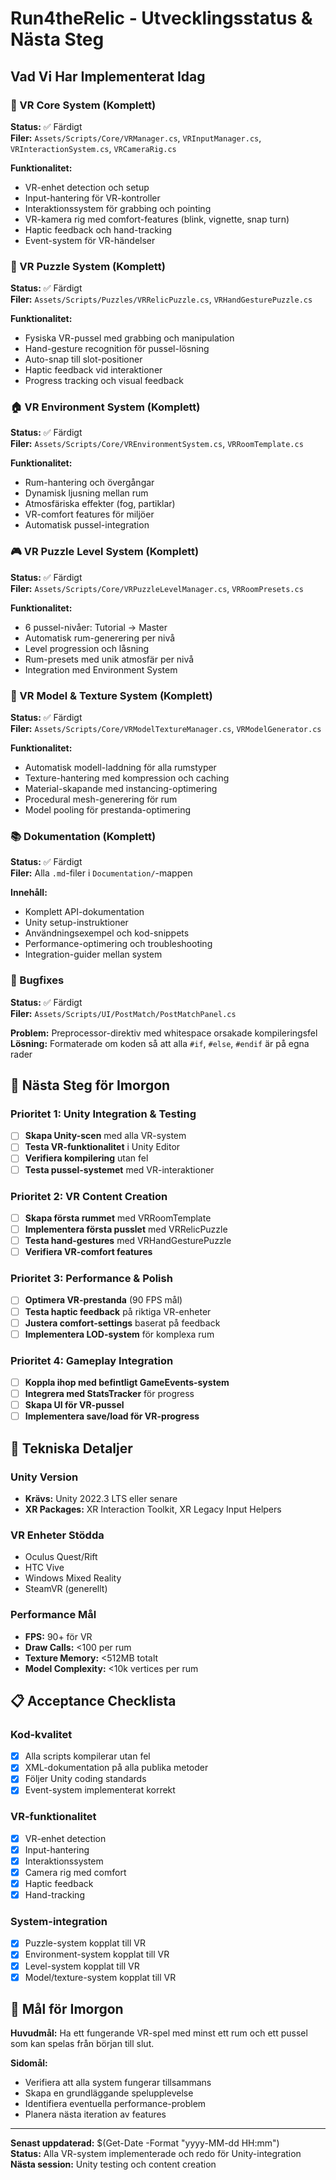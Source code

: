 # Run4theRelic - Utvecklingsstatus & Nästa Steg

## Vad Vi Har Implementerat Idag

### 🎯 VR Core System (Komplett)
**Status:** ✅ Färdigt  
**Filer:** `Assets/Scripts/Core/VRManager.cs`, `VRInputManager.cs`, `VRInteractionSystem.cs`, `VRCameraRig.cs`

**Funktionalitet:**
- VR-enhet detection och setup
- Input-hantering för VR-kontroller
- Interaktionssystem för grabbing och pointing
- VR-kamera rig med comfort-features (blink, vignette, snap turn)
- Haptic feedback och hand-tracking
- Event-system för VR-händelser

### 🧩 VR Puzzle System (Komplett)
**Status:** ✅ Färdigt  
**Filer:** `Assets/Scripts/Puzzles/VRRelicPuzzle.cs`, `VRHandGesturePuzzle.cs`

**Funktionalitet:**
- Fysiska VR-pussel med grabbing och manipulation
- Hand-gesture recognition för pussel-lösning
- Auto-snap till slot-positioner
- Haptic feedback vid interaktioner
- Progress tracking och visual feedback

### 🏠 VR Environment System (Komplett)
**Status:** ✅ Färdigt  
**Filer:** `Assets/Scripts/Core/VREnvironmentSystem.cs`, `VRRoomTemplate.cs`

**Funktionalitet:**
- Rum-hantering och övergångar
- Dynamisk ljusning mellan rum
- Atmosfäriska effekter (fog, partiklar)
- VR-comfort features för miljöer
- Automatisk pussel-integration

### 🎮 VR Puzzle Level System (Komplett)
**Status:** ✅ Färdigt  
**Filer:** `Assets/Scripts/Core/VRPuzzleLevelManager.cs`, `VRRoomPresets.cs`

**Funktionalitet:**
- 6 pussel-nivåer: Tutorial → Master
- Automatisk rum-generering per nivå
- Level progression och låsning
- Rum-presets med unik atmosfär per nivå
- Integration med Environment System

### 🎨 VR Model & Texture System (Komplett)
**Status:** ✅ Färdigt  
**Filer:** `Assets/Scripts/Core/VRModelTextureManager.cs`, `VRModelGenerator.cs`

**Funktionalitet:**
- Automatisk modell-laddning för alla rumstyper
- Texture-hantering med kompression och caching
- Material-skapande med instancing-optimering
- Procedural mesh-generering för rum
- Model pooling för prestanda-optimering

### 📚 Dokumentation (Komplett)
**Status:** ✅ Färdigt  
**Filer:** Alla `.md`-filer i `Documentation/`-mappen

**Innehåll:**
- Komplett API-dokumentation
- Unity setup-instruktioner
- Användningsexempel och kod-snippets
- Performance-optimering och troubleshooting
- Integration-guider mellan system

### 🐛 Bugfixes
**Status:** ✅ Färdigt  
**Filer:** `Assets/Scripts/UI/PostMatch/PostMatchPanel.cs`

**Problem:** Preprocessor-direktiv med whitespace orsakade kompileringsfel  
**Lösning:** Formaterade om koden så att alla `#if`, `#else`, `#endif` är på egna rader

## 🚀 Nästa Steg för Imorgon

### Prioritet 1: Unity Integration & Testing
- [ ] **Skapa Unity-scen** med alla VR-system
- [ ] **Testa VR-funktionalitet** i Unity Editor
- [ ] **Verifiera kompilering** utan fel
- [ ] **Testa pussel-systemet** med VR-interaktioner

### Prioritet 2: VR Content Creation
- [ ] **Skapa första rummet** med VRRoomTemplate
- [ ] **Implementera första pusslet** med VRRelicPuzzle
- [ ] **Testa hand-gestures** med VRHandGesturePuzzle
- [ ] **Verifiera VR-comfort features**

### Prioritet 3: Performance & Polish
- [ ] **Optimera VR-prestanda** (90 FPS mål)
- [ ] **Testa haptic feedback** på riktiga VR-enheter
- [ ] **Justera comfort-settings** baserat på feedback
- [ ] **Implementera LOD-system** för komplexa rum

### Prioritet 4: Gameplay Integration
- [ ] **Koppla ihop med befintligt GameEvents-system**
- [ ] **Integrera med StatsTracker** för progress
- [ ] **Skapa UI för VR-pussel**
- [ ] **Implementera save/load för VR-progress**

## 🔧 Tekniska Detaljer

### Unity Version
- **Krävs:** Unity 2022.3 LTS eller senare
- **XR Packages:** XR Interaction Toolkit, XR Legacy Input Helpers

### VR Enheter Stödda
- Oculus Quest/Rift
- HTC Vive
- Windows Mixed Reality
- SteamVR (generellt)

### Performance Mål
- **FPS:** 90+ för VR
- **Draw Calls:** <100 per rum
- **Texture Memory:** <512MB totalt
- **Model Complexity:** <10k vertices per rum

## 📋 Acceptance Checklista

### Kod-kvalitet
- [x] Alla scripts kompilerar utan fel
- [x] XML-dokumentation på alla publika metoder
- [x] Följer Unity coding standards
- [x] Event-system implementerat korrekt

### VR-funktionalitet
- [x] VR-enhet detection
- [x] Input-hantering
- [x] Interaktionssystem
- [x] Camera rig med comfort
- [x] Haptic feedback
- [x] Hand-tracking

### System-integration
- [x] Puzzle-system kopplat till VR
- [x] Environment-system kopplat till VR
- [x] Level-system kopplat till VR
- [x] Model/texture-system kopplat till VR

## 🎯 Mål för Imorgon

**Huvudmål:** Ha ett fungerande VR-spel med minst ett rum och ett pussel som kan spelas från början till slut.

**Sidomål:**
- Verifiera att alla system fungerar tillsammans
- Skapa en grundläggande spelupplevelse
- Identifiera eventuella performance-problem
- Planera nästa iteration av features

---

**Senast uppdaterad:** $(Get-Date -Format "yyyy-MM-dd HH:mm")  
**Status:** Alla VR-system implementerade och redo för Unity-integration  
**Nästa session:** Unity testing och content creation
